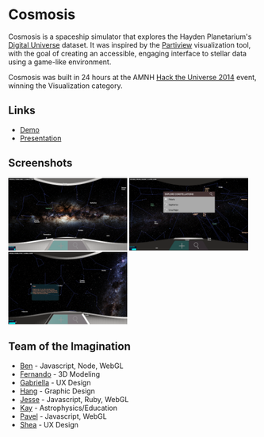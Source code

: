 Cosmosis
========
Cosmosis is a spaceship simulator that explores the Hayden Planetarium's
[Digital Universe](http://www.amnh.org/our-research/hayden-planetarium/digital-universe) dataset. It was inspired by the
[Partiview](http://virdir.ncsa.illinois.edu/partiview/) visualization tool, with the goal of creating an accessible, engaging
interface to stellar data using a game-like environment.

Cosmosis was built in 24 hours at the AMNH [Hack the Universe 2014](http://www.amnh.org/calendar/hack-the-universe)
event, winning the Visualization category.

Links
-----
- [Demo](http://hacktheuniverse.github.io/cosmos/)
- [Presentation](https://docs.google.com/presentation/d/1pKExnLUkeNP2eFpOiL54bp_6llPu2RKcepp5WGyXRhc/edit?usp=sharing)

Screenshots
-----------
<a href="https://raw.githubusercontent.com/bgun/cosmosis/master/screenshot1.png"><img src="https://raw.githubusercontent.com/bgun/cosmosis/master/screenshot1.png" width="240"></a>
<a href="https://raw.githubusercontent.com/bgun/cosmosis/master/screenshot2.png"><img src="https://raw.githubusercontent.com/bgun/cosmosis/master/screenshot2.png" width="240"></a>
<a href="https://raw.githubusercontent.com/bgun/cosmosis/master/screenshot3.png"><img src="https://raw.githubusercontent.com/bgun/cosmosis/master/screenshot3.png" width="240"></a>

Team of the Imagination
-----------------------
+ [Ben](http://github.com/bgun) - Javascript, Node, WebGL
+ [Fernando](https://github.com/nrefzen) - 3D Modeling
+ [Gabriella](https://github.com/gabrielleburger) - UX Design
+ [Hang](https://github.com/embryolk) - Graphic Design
+ [Jesse](https://github.com/mienaikoe) - Javascript, Ruby, WebGL
+ [Kay](https://github.com/KayHiranaka) - Astrophysics/Education
+ [Pavel](http://github.com/pavel987) - Javascript, WebGL
+ [Shea](https://github.com/papermashea) - UX Design

